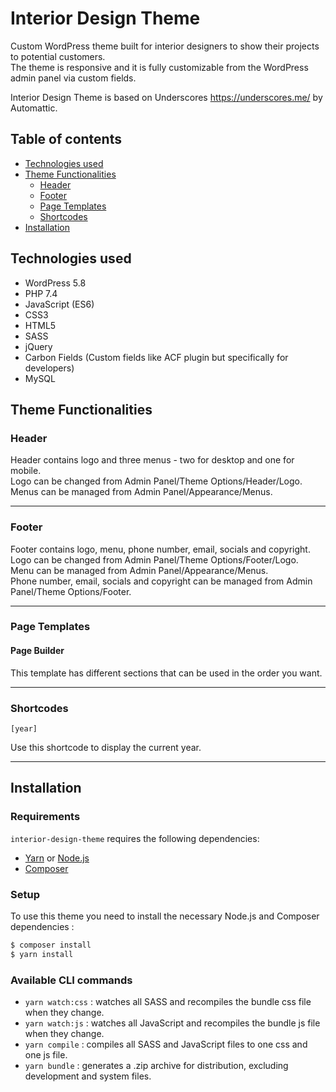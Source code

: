 # Interior Design Theme

Custom WordPress theme built for interior designers to show their projects to potential customers.\
The theme is responsive and it is fully customizable from the WordPress admin panel via custom fields.

Interior Design Theme is based on Underscores https://underscores.me/ by Automattic.

## Table of contents
- [Technologies used](#technologies-used)
- [Theme Functionalities](#theme-functionalities)
  - [Header](#header) 
  - [Footer](#footer)
  - [Page Templates](#page-templates)
  - [Shortcodes](#shortcodes)
- [Installation](#installation)

## Technologies used
- WordPress 5.8
- PHP 7.4
- JavaScript (ES6)
- CSS3
- HTML5
- SASS
- jQuery
- Carbon Fields (Custom fields like ACF plugin but specifically for developers)
- MySQL

## Theme Functionalities

### Header
Header contains logo and three menus - two for desktop and one for mobile.\
Logo can be changed from Admin Panel/Theme Options/Header/Logo.\
Menus can be managed from Admin Panel/Appearance/Menus.

---------------------

### Footer
Footer contains logo, menu, phone number, email, socials and copyright.\
Logo can be changed from Admin Panel/Theme Options/Footer/Logo.\
Menu can be managed from Admin Panel/Appearance/Menus.\
Phone number, email, socials and copyright can be managed from Admin Panel/Theme Options/Footer.

---------------------

### Page Templates

#### Page Builder

This template has different sections that can be used in the order you want.

---------------------

### Shortcodes

`[year]`

Use this shortcode to display the current year.

---------------------

## Installation

### Requirements

`interior-design-theme` requires the following dependencies:

- [Yarn](https://yarnpkg.com/) or [Node.js](https://nodejs.org/)
- [Composer](https://getcomposer.org/)

### Setup

To use this theme you need to install the necessary Node.js and Composer dependencies :

```sh
$ composer install
$ yarn install
```

### Available CLI commands

- `yarn watch:css` : watches all SASS and recompiles the bundle css file when they change.
- `yarn watch:js` : watches all JavaScript and recompiles the bundle js file when they change.
- `yarn compile` : compiles all SASS and JavaScript files to one css and one js file.
- `yarn bundle` : generates a .zip archive for distribution, excluding development and system files.
